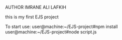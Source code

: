 AUTHOR IMRANE ALI LAFKIH

this is my first EJS project

To start use:
user@machine:~/EJS-project#npm install
user@machine:~/EJS-project#node script.js
